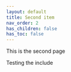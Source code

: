 ```yaml
---
layout: default
title: Second item
nav_order: 2
has_children: false
has_toc: false
---
```


This is the second page


Testing the include


